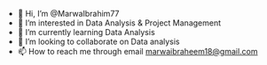 - 👋 Hi, I’m @MarwaIbrahim77
- 👀 I’m interested in Data Analysis & Project Management
- 🌱 I’m currently learning Data Analysis
- 💞️ I’m looking to collaborate on Data analysis
- 📫 How to reach me through email marwaibraheem18@gmail.com

<!---
MarwaIbrahim77/MarwaIbrahim77 is a ✨ special ✨ repository because its `README.md` (this file) appears on your GitHub profile.
You can click the Preview link to take a look at your changes.
--->

